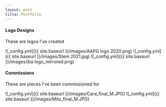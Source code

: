 ```yaml
---
layout: post
title: Portfolio
---
```

#### Logo Designs
These are logos I've created

![_config.yml]({{ site.baseurl }}/images/AAPG logo 2020.png)
![_config.yml]({{ site.baseurl }}/images/Stem 2021.jpg)
![_config.yml]({{ site.baseurl }}/images/iba logo_mirrored.png)

#### Commissions
These are pieces I've been commissioned for

![_config.yml]({{ site.baseurl }}/images/Cara_final_M.JPG)
![_config.yml]({{ site.baseurl }}/images/Milo_final_M.JPG)




